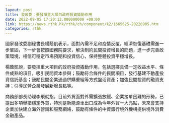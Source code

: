 ```yaml
---
layout: post
title: 發改委：要發揮重大項目政府投資撬動作用
date: 2022-09-05 17:20:12.000000000 +08:00
link: https://news.rthk.hk/rthk/ch/component/k2/1665625-20220905.htm
categories: rthk
---
```


國家發改委副秘書長楊蔭凱表示，面對內需不足和疫情反覆，經濟恢復基礎需進一步鞏固，下一步會按照國務院要求，解決制約民間投資增長的問題，進一步完善政策環境，相信可穩定市場預期和投資信心，保持整體投資平穩增長。

楊蔭凱說，要發揮重大項目的政府投資撬動作用，包括選擇具備一定收益水平、條件成熟的項目，吸引民間資本參與；鼓勵符合條件的民間項目，發行基建不動產投資信託基金；鼓勵民間企業通過併購重組等方式盤活資產；加強民間投資的融資支持；引導民營企業發展新增長點等。

商務部部長助理李飛就指，目前外貿面對外需擴張放緩、企業接單困難的形勢，已提出多項舉措穩定外貿，特別是新能源車出口成為今年外貿一大亮點，未來會支持企業加快建立海外營銷和服務網絡，鼓勵有條件的中資銀行境外機構提供境外消費金融產品。
